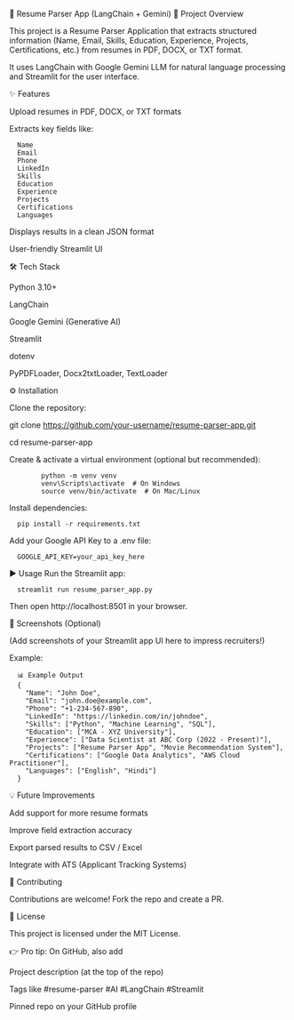 📄 Resume Parser App (LangChain + Gemini)
🚀 Project Overview

This project is a Resume Parser Application that extracts structured information (Name, Email, Skills, Education, Experience, Projects, Certifications, etc.) from resumes in PDF, DOCX, or TXT format.

It uses LangChain with Google Gemini LLM for natural language processing and Streamlit for the user interface.

✨ Features

Upload resumes in PDF, DOCX, or TXT formats

Extracts key fields like:

      Name
      Email
      Phone
      LinkedIn
      Skills
      Education
      Experience
      Projects
      Certifications
      Languages

Displays results in a clean JSON format

User-friendly Streamlit UI

🛠️ Tech Stack

Python 3.10+

LangChain

Google Gemini (Generative AI)

Streamlit

dotenv

PyPDFLoader, Docx2txtLoader, TextLoader

⚙️ Installation

Clone the repository:

git clone https://github.com/your-username/resume-parser-app.git

cd resume-parser-app


Create & activate a virtual environment (optional but recommended):

            python -m venv venv
            venv\Scripts\activate  # On Windows
            source venv/bin/activate  # On Mac/Linux


Install dependencies:

      pip install -r requirements.txt


Add your Google API Key to a .env file:

      GOOGLE_API_KEY=your_api_key_here

▶️ Usage
Run the Streamlit app:

      streamlit run resume_parser_app.py


Then open http://localhost:8501
 in your browser.

📸 Screenshots (Optional)

(Add screenshots of your Streamlit app UI here to impress recruiters!)

Example:


      📊 Example Output
      {
        "Name": "John Doe",
        "Email": "john.doe@example.com",
        "Phone": "+1-234-567-890",
        "LinkedIn": "https://linkedin.com/in/johndoe",
        "Skills": ["Python", "Machine Learning", "SQL"],
        "Education": ["MCA - XYZ University"],
        "Experience": ["Data Scientist at ABC Corp (2022 - Present)"],
        "Projects": ["Resume Parser App", "Movie Recommendation System"],
        "Certifications": ["Google Data Analytics", "AWS Cloud Practitioner"],
        "Languages": ["English", "Hindi"]
      }

💡 Future Improvements

Add support for more resume formats

Improve field extraction accuracy

Export parsed results to CSV / Excel

Integrate with ATS (Applicant Tracking Systems)

🤝 Contributing

Contributions are welcome! Fork the repo and create a PR.

📜 License

This project is licensed under the MIT License.

👉 Pro tip: On GitHub, also add

Project description (at the top of the repo)

Tags like #resume-parser #AI #LangChain #Streamlit

Pinned repo on your GitHub profile
